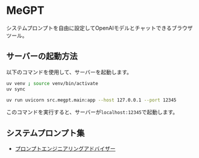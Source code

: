 # MeGPT

システムプロンプトを自由に設定してOpenAIモデルとチャットできるブラウザツール。

## サーバーの起動方法

以下のコマンドを使用して、サーバーを起動します。

```bash
uv venv ; source venv/bin/activate
uv sync

uv run uvicorn src.megpt.main:app --host 127.0.0.1 --port 12345
```

このコマンドを実行すると、サーバーが`localhost:12345`で起動します。

## システムプロンプト集

- [プロンプトエンジニアリングアドバイザー](./prompts/promptEngineering/)
